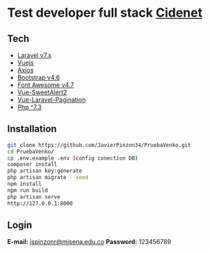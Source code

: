 # Test developer full stack [Cidenet](https://www.cidenet.com.co/)
## Tech
- [Laravel v7.x](https://laravel.com/docs/7.x)
- [Vuejs](https://vuejs.org/v2/guide/)
- [Axios](https://www.npmjs.com/package/axios)
- [Bootstrap v4.6](https://getbootstrap.com/docs/4.6/getting-started/introduction/)
- [Font Awesome v4.7](https://fontawesome.com/v4.7/)
- [Vue-SweetAlert2](https://www.npmjs.com/package/vue-sweetalert2)
- [Vue-Laravel-Pagination](https://github.com/gilbitron/laravel-vue-pagination)
- [Php ^7.3](https://www.php.net/)
## Installation
```sh
git clone https://github.com/JavierPinzon34/PruebaVenko.git
cd PruebaVenko/
cp .env.example .env (config conection DB)
composer install
php artisan key:generate
php artisan migrate --seed
npm install
npm run build
php artisan serve
http://127.0.0.1:8000
```
## Login
**E-mail:** jspinzonr@misena.edu.co
**Password:** 123456789
